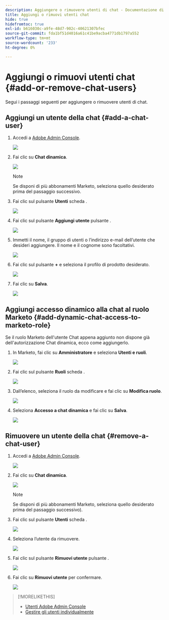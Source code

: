 ```yaml
---
description: Aggiungere o rimuovere utenti di chat - Documentazione di Marketo - Documentazione del prodotto
title: Aggiungi o rimuovi utenti chat
hide: true
hidefromtoc: true
exl-id: b616030c-a9fe-48d7-902c-40621307bfec
source-git-commit: fda1bf51d4016a61c41be9acba4771db1797a552
workflow-type: tm+mt
source-wordcount: '233'
ht-degree: 0%

---
```


# Aggiungi o rimuovi utenti chat {#add-or-remove-chat-users}

Segui i passaggi seguenti per aggiungere o rimuovere utenti di chat.

## Aggiungi un utente della chat {#add-a-chat-user}

1. Accedi a [Adobe Admin Console](https://adminconsole.adobe.com/).

   ![](assets/add-or-remove-chat-users-1.png)

1. Fai clic su **Chat dinamica**.

   ![](assets/add-or-remove-chat-users-2.png)

   >[!NOTE]
   >
   >Se disponi di più abbonamenti Marketo, seleziona quello desiderato prima del passaggio successivo.

1. Fai clic sul pulsante **Utenti** scheda .

   ![](assets/add-or-remove-chat-users-3.png)

1. Fai clic sul pulsante **Aggiungi utente** pulsante .

   ![](assets/add-or-remove-chat-users-4.png)

1. Immetti il nome, il gruppo di utenti o l’indirizzo e-mail dell’utente che desideri aggiungere. Il nome e il cognome sono facoltativi.

   ![](assets/add-or-remove-chat-users-5.png)

1. Fai clic sul pulsante **+** e seleziona il profilo di prodotto desiderato.

   ![](assets/add-or-remove-chat-users-6.png)

1. Fai clic su **Salva**.

   ![](assets/add-or-remove-chat-users-7.png)

## Aggiungi accesso dinamico alla chat al ruolo Marketo {#add-dynamic-chat-access-to-marketo-role}

Se il ruolo Marketo dell&#39;utente Chat appena aggiunto non dispone già dell&#39;autorizzazione Chat dinamica, ecco come aggiungerlo.

1. In Marketo, fai clic su **Amministratore** e seleziona **Utenti e ruoli**.

   ![](assets/add-or-remove-chat-users-8.png)

1. Fai clic sul pulsante **Ruoli** scheda .

   ![](assets/add-or-remove-chat-users-9.png)

1. Dall’elenco, seleziona il ruolo da modificare e fai clic su **Modifica ruolo**.

   ![](assets/add-or-remove-chat-users-10.png)

1. Seleziona **Accesso a chat dinamica** e fai clic su **Salva**.

   ![](assets/add-or-remove-chat-users-11.png)

## Rimuovere un utente della chat {#remove-a-chat-user}

1. Accedi a [Adobe Admin Console](https://adminconsole.adobe.com/).

   ![](assets/add-or-remove-chat-users-12.png)

1. Fai clic su **Chat dinamica**.

   ![](assets/add-or-remove-chat-users-13.png)

   >[!NOTE]
   >
   >Se disponi di più abbonamenti Marketo, seleziona quello desiderato prima del passaggio successivo).

1. Fai clic sul pulsante **Utenti** scheda .

   ![](assets/add-or-remove-chat-users-14.png)

1. Seleziona l’utente da rimuovere.

   ![](assets/add-or-remove-chat-users-15.png)

1. Fai clic sul pulsante **Rimuovi utente** pulsante .

   ![](assets/add-or-remove-chat-users-16.png)

1. Fai clic su **Rimuovi utente** per confermare.

   ![](assets/add-or-remove-chat-users-17.png)

>[!MORELIKETHIS]
>
>* [Utenti Adobe Admin Console](https://helpx.adobe.com/enterprise/using/users.html)
>* [Gestire gli utenti individualmente](https://helpx.adobe.com/enterprise/using/manage-users-individually.html)

